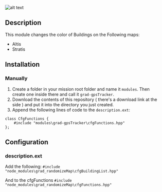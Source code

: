 ![alt text](https://imgur.com/V2xXenb.png)

## Description
This module changes the color of Buildings on the Following maps:
- Altis
- Stratis

## Installation
### Manually
1. Create a folder in your mission root folder and name it `modules`. Then create one inside there and call it `grad-gpsTracker`.
2. Download the contents of this repository ( there's a download link at the side ) and put it into the directory you just created.
3. Append the following lines of code to the `description.ext`:

```sqf
class CfgFunctions {
    #include "modules\grad-gpsTracker\cfgFunctions.hpp"
};
```

## Configuration

### description.ext

Add the following:
```#include "node_modules\grad_randomizeMap\cfgBuildingList.hpp"```

And to the cfgFunctions
```#include "node_modules\grad_randomizeMap\cfgFunctions.hpp"```
